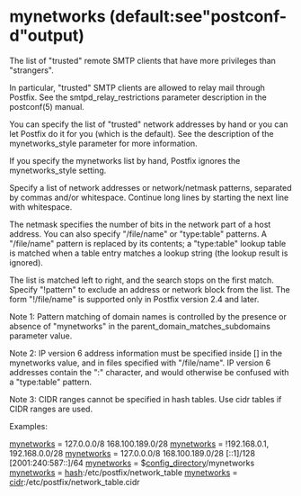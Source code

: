 # mynetworks (default:see"postconf-d"output) 


The list of "trusted" remote SMTP clients that have more privileges than
"strangers".



In particular, "trusted" SMTP clients are allowed to relay mail
through Postfix.  See the smtpd_relay_restrictions parameter
description in the postconf(5) manual.



You can specify the list of "trusted" network addresses by hand
or you can let Postfix do it for you (which is the default).
See the description of the mynetworks_style parameter for more
information.



If you specify the mynetworks list by hand,
Postfix ignores the mynetworks_style setting.


 Specify a list of network addresses or network/netmask patterns,
separated by commas and/or whitespace. Continue long lines by
starting the next line with whitespace. 

 The netmask specifies the number of bits in the network part
of a host address.  You can also specify "/file/name" or "type:table"
patterns.  A "/file/name" pattern is replaced by its contents; a
"type:table" lookup table is matched when a table entry matches a
lookup string (the lookup result is ignored). 

 The list is matched left to right, and the search stops on the
first match.  Specify "!pattern" to exclude an address or network
block from the list. The form "!/file/name" is supported only
in Postfix version 2.4 and later. 

 Note 1: Pattern matching of domain names is controlled by the
presence or absence of "mynetworks" in the parent_domain_matches_subdomains
parameter value.  

 Note 2: IP version 6 address information must be specified inside
[] in the mynetworks value, and in files specified with
"/file/name".  IP version 6 addresses contain the ":" character,
and would otherwise be confused with a "type:table" pattern.  

 Note 3: CIDR ranges cannot be specified in hash tables.  Use cidr
tables if CIDR ranges are used. 

 Examples:  


<a href="postconf.5.html#mynetworks">mynetworks</a> = 127.0.0.0/8 168.100.189.0/28
<a href="postconf.5.html#mynetworks">mynetworks</a> = !192.168.0.1, 192.168.0.0/28
<a href="postconf.5.html#mynetworks">mynetworks</a> = 127.0.0.0/8 168.100.189.0/28 [::1]/128 [2001:240:587::]/64
<a href="postconf.5.html#mynetworks">mynetworks</a> = $<a href="postconf.5.html#config_directory">config_directory</a>/mynetworks
<a href="postconf.5.html#mynetworks">mynetworks</a> = <a href="DATABASE_README.html#types">hash</a>:/etc/postfix/network_table
<a href="postconf.5.html#mynetworks">mynetworks</a> = <a href="cidr_table.5.html">cidr</a>:/etc/postfix/network_table.cidr



